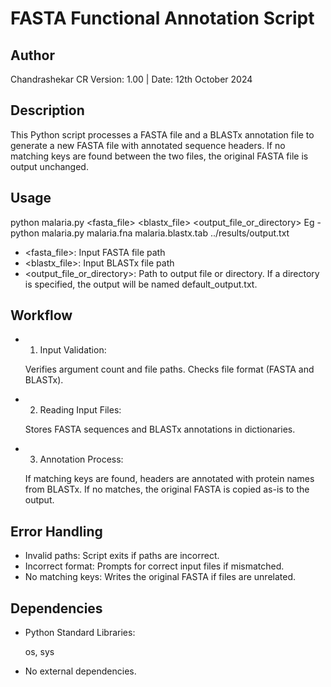 # FASTA Functional Annotation Script

## Author
Chandrashekar CR
Version: 1.00 | Date: 12th October 2024

## Description
This Python script processes a FASTA file and a BLASTx annotation file to generate a new FASTA file with annotated sequence headers. If no matching keys are found between the two files, the original FASTA file is output unchanged.

## Usage
python malaria.py <fasta_file> <blastx_file> <output_file_or_directory>
Eg - python malaria.py malaria.fna malaria.blastx.tab ../results/output.txt

- <fasta_file>: Input FASTA file path
- <blastx_file>: Input BLASTx file path
- <output_file_or_directory>: Path to output file or directory. If a directory is specified, the output will be named default_output.txt.

## Workflow
- 1. Input Validation:

    Verifies argument count and file paths.
    Checks file format (FASTA and BLASTx).

- 2. Reading Input Files:

    Stores FASTA sequences and BLASTx annotations in dictionaries.

- 3. Annotation Process:

    If matching keys are found, headers are annotated with protein names from BLASTx.
    If no matches, the original FASTA is copied as-is to the output.

## Error Handling
- Invalid paths: Script exits if paths are incorrect.
- Incorrect format: Prompts for correct input files if mismatched.
- No matching keys: Writes the original FASTA if files are unrelated.

## Dependencies
- Python Standard Libraries:

    os, sys

- No external dependencies.

